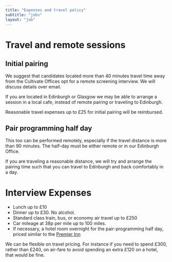 ```yaml
---
title: "Expenses and travel policy"
subtitle: "jobs"
layout: "job"
---
```


# Travel and remote sessions

## Initial pairing

We suggest that candidates located more than 40 minutes travel time away from the Cultivate Offices opt for a remote screening interview. We will discuss details over email.

If you are located in Edinburgh or Glasgow we may be able to arrange a session in a local cafe, instead of remote pairing or traveling to Edinburgh.

Reasonable travel expenses up to £25 for initial pairing will be reimbursed.


## Pair programming half day

This too can be performed remotely, especially if the travel distance is more than 90 minutes. The half-day must be either remote or in our Edinburgh Office.


If you are traveling a reasonable distance, we will try and arrange the pairing time such that you can travel to Edinburgh and back comfortably in a day.

# Interview Expenses

* Lunch up to £10
* Dinner up to £30. No alcohol.
* Standard class train, bus, or economy air travel up to £250
* Car mileage at 38p per mile up to 100 miles.
* If necessary, a hotel room overnight for the pair-programming half day, priced similar to the [Premier Inn](https://www.premierinn.com/gb/en/hotels/scotland/lothian/edinburgh/edinburgh-central-lauriston-place.html)

We can be flexible on travel pricing. For instance if you need to spend £300, rather than £240, on air-fare to avoid spending an extra £120 on a hotel, that would be fine.
